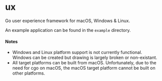# ux
Go user experience framework for macOS, Windows & Linux.

An example application can be found in the `example` directory.

#### Notes
- Windows and Linux platform support is not currently functional. Windows can
  be created but drawing is largely broken or non-existant.
- All target platforms can be built from macOS. Unfortunately, due to the need
  for cgo on macOS, the macOS target platform cannot be built on other
  platforms.
